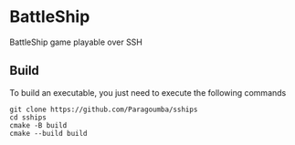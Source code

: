 # BattleShip
BattleShip game playable over SSH
## Build
To build an executable, you just need to execute the following commands
```
git clone https://github.com/Paragoumba/sships
cd sships
cmake -B build
cmake --build build
```